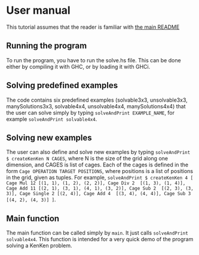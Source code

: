 # User manual


This tutorial assumes that the reader is familiar with [the main README](../README.md)


## Running the program


To run the program, you have to run the solve.hs file. This can be done either by compiling it with GHC, or by loading it with GHCi. 


## Solving predefined examples


The code contains six predefined examples (solvable3x3, unsolvable3x3, manySolutions3x3, solvable4x4, unsolvable4x4, manySolutions4x4) that the user can solve simply by typing `solveAndPrint EXAMPLE_NAME`, for example `solveAndPrint solvable4x4`. 


## Solving new examples


The user can also define and solve new examples by typing `solveAndPrint $ createKenKen N CAGES`, where N is the size of the grid along one dimension, and CAGES is list of cages. Each of the cages is defined in the form `Cage OPERATION TARGET POSITIONS`, where positions is a list of positions in the grid, given as tuples. For example, 
`solveAndPrint $ createKenKen 4 [ Cage Mul 12 [(1, 1), (1, 2), (2, 2)], Cage Div 2  [(1, 3), (1, 4)], Cage Add 11 [(2, 1), (3, 1), (4, 1), (3, 2)], Cage Sub 2  [(2, 3), (3, 3)], Cage Single 2 [(2, 4)], Cage Add 4  [(3, 4), (4, 4)], Cage Sub 3  [(4, 2), (4, 3)] ]`. 


## Main function


The main function can be called simply by `main`. It just calls `solveAndPrint solvable4x4`. This function is intended for a very quick demo of the program solving a KenKen problem. 


